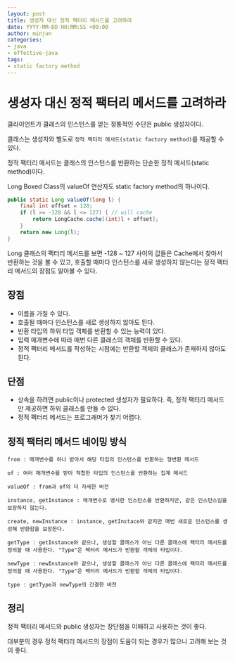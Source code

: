 ```yaml
---
layout: post
title: 생성자 대신 정적 팩터리 메서드를 고려하라
date: YYYY-MM-DD HH:MM:SS +09:00
author: minjun
categories:
- java
- effective-java
tags:
- static factory method
---
```

# 생성자 대신 정적 팩터리 메서드를 고려하라

클라이언트가 클래스의 인스턴스를 얻는 정통적인 수단은 public 생성자이다.

클래스는 생성자와 별도로 `정적 팩터리 메서드(static factory method)`를 제공할 수 있다.

정적 팩터리 메서드는 클래스의 인스턴스를 반환하는 단순한 정적 메서드(static method)이다.

Long Boxed Class의 valueOf 연산자도 static factory method의 하나이다.

```java
public static Long valueOf(long l) {
	final int offset = 128;
	if (l >= -128 && l <= 127) { // will cache
		return LongCache.cache[(int)l + offset];
	}
	return new Long(l);
}
```

Long 클래스의 팩터리 메서드를 보면 -128 ~ 127 사이의 값들은 Cache에서 찾아서 반환하는 것을 볼 수 있고, 호출할 때마다 인스턴스를 새로 생성하지 않는다는 정적 팩터리 메서드의 장점도 알아볼 수 있다.

## 장점

- 이름을 가질 수 있다.
- 호출될 때마다 인스턴스를 새로 생성하지 않아도 된다.
- 반환 타입의 하위 타입 객체를 반환할 수 있는 능력이 있다.
- 입력 매개변수에 따라 매번 다른 클래스의 객체를 반환할 수 있다.
- 정적 팩터리 메서드를 작성하는 시점에는 반환할 객체의 클래스가 존재하지 않아도 된다.

## 단점

- 상속을 하려면 public이나 protected 생성자가 필요하다. 즉, 정적 팩터리 메서드만 제공하면 하위 클래스를 만들 수 없다.
- 정적 팩터리 메서드는 프로그래머가 찾기 어렵다.

## 정적 팩터리 메서드 네이밍 방식

```
from : 매개변수를 하나 받아서 해당 타입의 인스턴스를 반환하는 형변환 메서드

of : 여러 매개변수를 받아 적합한 타입의 인스턴스를 반환하는 집계 메서드

valueOf : from과 of의 더 자세한 버전

instance, getInstance : 매개변수로 명시한 인스턴스를 반환하지만, 같은 인스턴스임을 보장하지 않는다.

create, newInstance : instance, getInstace와 같지만 매번 새로운 인스턴스를 생성해 반환함을 보장한다.

getType : getInstance와 같으나, 생성할 클래스가 아닌 다른 클래스에 팩터리 메서드를 정의할 때 사용한다. "Type"은 팩터리 메서드가 반환할 객체의 타입이다.

newType : newInstance와 같으나, 생성할 클래스가 아닌 다른 클래스에 팩터리 메서드를 정의할 때 사용한다. "Type"은 팩터리 메서드가 반환할 객체의 타입이다.

type : getType과 newType의 간결한 버전
```

## 정리

정적 팩터리 메서드와 public 생성자는 장단점을 이해하고 사용하는 것이 좋다.

대부분의 경우 정적 팩터리 메서드의 장점이 도움이 되는 경우가 많으니 고려해 보는 것이 좋다.
